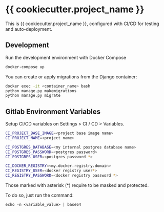 # {{ cookiecutter.project_name }}

This is {{ cookiecutter.project_name }}, configured with CI/CD for testing and auto-deployment.

## Development

Run the development environment with Docker Compose

```sh
docker-compose up
```

You can create or apply migrations from the Django container:

```sh
docker exec -it <container_name> bash
python manage.py makemigrations
python manage.py migrate
```


## Gitlab Environment Variables

Setup CI/CD variables on Settings > CI / CD > Variables.


```sh
CI_PROJECT_BASE_IMAGE=<project base image name>
CI_PROJECT_NAME=<project name>

CI_POSTGRES_DATABASE=<my internal postgres database name>
CI_POSTGRES_PASSWORD=<postgres password>
CI_POSTGRES_USER=<postgres password *>

CI_DOCKER_REGISTRY=<my.docker.registry.domain>
CI_REGISTRY_USER=<docker registry user*>
CI_REGISTRY_PASSWORD=<docker registry password *>
```

Those marked with asterisk (*) require to be masked and protected.

To do so, just run the command:

`echo -n <variable_value> | base64`
